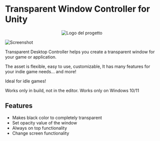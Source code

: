 # Transparent Window Controller for Unity

<p align="center">
  <img src="https://example.com/logo.png" alt="Logo del progetto">
</p>

![Screenshot]([https://img.itch.zone/aW1hZ2UvMzM0MDQyNy8yMDAzMTkwOS5wbmc=/original/SrZZaD.png])

Transparent Desktop Controller helps you create a transparent window for your game or application.

The asset is flexible, easy to use, customizable, It has many features for your indie game needs... and more!

Ideal for idle games!

Works only in build, not in the editor.
Works only on Windows 10/11

## Features
- Makes black color to completely transparent
- Set opacity value of the window
- Always on top functionality
- Change screen functionality
